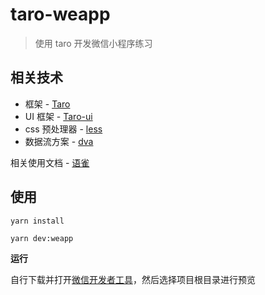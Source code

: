 # taro-weapp

> 使用 taro 开发微信小程序练习

## 相关技术

- 框架 - [Taro](https://taro.aotu.io/)
- UI 框架 - [Taro-ui](https://taro-ui.jd.com/#/)
- css 预处理器 - [less](http://lesscss.cn/)
- 数据流方案 - [dva](https://dvajs.com/guide/)

相关使用文档 - [语雀](https://www.yuque.com/gongjinhua/gtmrtu)

## 使用

```
yarn install

yarn dev:weapp
```

**运行**

自行下载并打开[微信开发者工具](https://developers.weixin.qq.com/miniprogram/dev/devtools/download.html)，然后选择项目根目录进行预览

